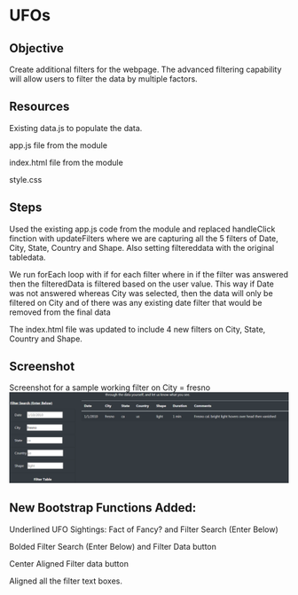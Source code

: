 # UFOs
  
## Objective
  
Create additional filters for the webpage. The advanced filtering capability will allow users to filter the data by multiple factors.
  
## Resources
  
Existing data.js to populate the data.
  
app.js file from the module
  
index.html file  from the module
  
style.css
  
## Steps
Used the existing app.js code from the module and replaced handleClick finction with updateFilters where we are capturing all the 5 filters of Date, City, State, Country and Shape. Also setting filtereddata with the original tabledata.
  
We run forEach loop with if for each filter where in if the filter was answered then the filteredData is filtered based on the user value. This way if Date was not answered whereas City was selected, then the data will only be filtered on City and of there was any existing date filter that would be removed from the final data
  
The index.html file was updated to include 4 new filters on City, State, Country and Shape.
  
## Screenshot
  
Screenshot for a sample working filter on City = fresno
![alt text](https://github.com/29bharat/UFOs/blob/master/static/images/Filtered%20Data%20Sample.PNG)
  
## New Bootstrap Functions Added:
  
Underlined UFO Sightings: Fact of Fancy? and Filter Search (Enter Below)
  
Bolded Filter Search (Enter Below) and Filter Data button
  
Center Aligned Filter data button
  
Aligned all the filter text boxes.
